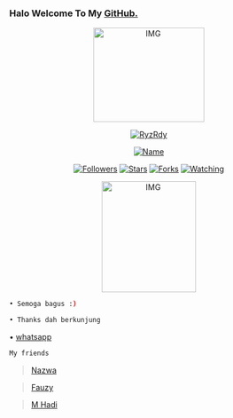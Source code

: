 ### Halo Welcome To My [GitHub.](https://github.com/RyzRdy)

<p align="center">
<img src="https://i.ibb.co/5cJ2R4W/811edecaf2ef.jpg" alt="IMG" width="200" height="170"/>
</p>
</p>
<p align="center">
<a href="#"><img title="RyzRdy" src="https://img.shields.io/badge/RyzRdy-green?colorA=%23ff0000&colorB=%2307e4&style=for-the-badge"></a>
</p>
<p align="center">
<a href="https://github.com/RyzRdy"><img title="Name" src="https://img.shields.io/badge/Name-Radya-orange.svg?style=for-the-badge&logo=github"></a>
</p>
<p align="center">
<a href="https://github.com/RyzRdy"><img title="Followers" src="https://img.shields.io/github/followers/RyzRdy?color=blue&style=flat-square"></a>
<a href="https://github.com/RyzRyz"><img title="Stars" src="https://img.shields.io/github/stars/RyzRdy/RyzRdy?color=red&style=flat-square"></a>
<a href="https://github.com/RyzRdy"><img title="Forks" src="https://img.shields.io/github/forks/RyzRdy/RyzRdy?color=red&style=flat-square"></a>
<a href="https://github.com/RyzRdy"><img title="Watching" src="https://img.shields.io/github/watchers/RyzRdy/RyzRdy?label=Watchers&color=blue&style=flat-square"></a>
</p>

 
<p align="center">
<img src="https://static.zerochan.net/L.Lawliet.full.97075.jpg" alt="IMG" width="170" height="200"/>
</p>





```bash
• Semoga bagus :)

• Thanks dah berkunjung
```

• [whatsapp](https://wa.me/6282147334265)
```bash
My friends
```
> [Nazwa](https://github.com/NazwaS)

> [Fauzy](https://github.com/Fauzy-Rahadian)

> [M Hadi](https://github.com/Mr-hadi)

>














